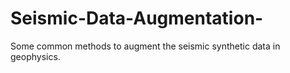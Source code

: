 # Seismic-Data-Augmentation-
Some common methods to augment the seismic synthetic data in geophysics. 
